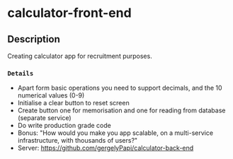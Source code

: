 # calculator-front-end

## Description

Creating calculator app for recruitment purposes.

### `Details`

- Apart form basic operations you need to support decimals, and the 10 numerical values (0-9)
- Initialise a clear button to reset screen
- Create button one for memorisation and one for reading from database (separate service)
- Do write production grade code
- Bonus: "How would you make you app scalable, on a multi-service infrastructure, with thousands of users?"
- Server: https://github.com/gergelyPapi/calculator-back-end
